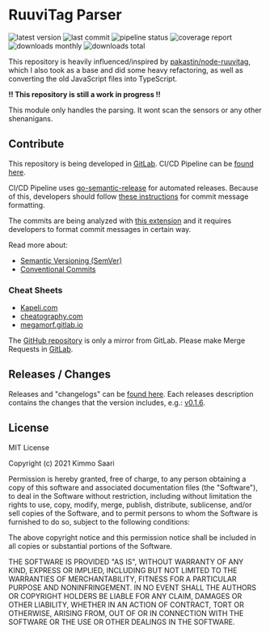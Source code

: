 # RuuviTag Parser

![latest version](https://img.shields.io/npm/v/ruuvitag-parser?label=version)
![last commit](https://img.shields.io/github/last-commit/kirbo/ruuvitag-parser.svg)
![pipeline status](https://img.shields.io/gitlab/pipeline/kirbo/ruuvitag-parser/master)
![coverage report](https://img.shields.io/gitlab/coverage/kirbo/ruuvitag-parser/master)
![downloads monthly](https://img.shields.io/npm/dm/ruuvitag-parser)
![downloads total](https://img.shields.io/npm/dt/ruuvitag-parser)

This repository is heavily influenced/inspired by [pakastin/node-ruuvitag](https://github.com/pakastin/node-ruuvitag),
which I also took as a base and did some heavy refactoring, as well as converting the old JavaScript files
into TypeScript.

**!! This repository is still a work in progress !!**

This module only handles the parsing. It wont scan the sensors or any other shenanigans.

## Contribute

This repository is being developed in [GitLab](https://gitlab.com/kirbo/ruuvitag-parser).
CI/CD Pipeline can be [found here](https://gitlab.com/kirbo/ruuvitag-parser/-/pipelines).

CI/CD Pipeline uses [go-semantic-release](https://github.com/go-semantic-release/semantic-release) for automated
releases. Because of this, developers should follow [these instructions](https://www.conventionalcommits.org/en/v1.0.0/#examples)
for commit message formatting.

The commits are being analyzed with [this extension](https://github.com/go-semantic-release/commit-analyzer-cz#how-the-commit-messages-are-analyzed)
and it requires developers to format commit messages in certain way.

Read more about:
- [Semantic Versioning (SemVer)](https://semver.org/#semantic-versioning-200)
- [Conventional Commits](https://www.conventionalcommits.org/en/v1.0.0/#summary)

### Cheat Sheets
- [Kapeli.com](https://kapeli.com/cheat_sheets/Conventional_Commits.docset/Contents/Resources/Documents/index)
- [cheatography.com](https://cheatography.com/albelop/cheat-sheets/conventional-commits/)
- [megamorf.gitlab.io](https://megamorf.gitlab.io/cheat-sheets/conventional-commits/)

The [GitHub repository](https://github.com/kirbo/ruuvitag-parser) is only a mirror from GitLab.
Please make Merge Requests in [GitLab](https://gitlab.com/kirbo/ruuvitag-parser/-/merge_requests).


## Releases / Changes

Releases and "changelogs" can be [found here](https://gitlab.com/kirbo/ruuvitag-parser/-/tags).
Each releases description contains the changes that the version includes, e.g.: [v0.1.6](https://gitlab.com/kirbo/ruuvitag-parser/-/tags/v0.1.6).


## License

MIT License

Copyright (c) 2021 Kimmo Saari

Permission is hereby granted, free of charge, to any person obtaining a copy of this software and associated documentation files (the "Software"),
to deal in the Software without restriction, including without limitation the rights to use, copy, modify, merge, publish, distribute, sublicense,
and/or sell copies of the Software, and to permit persons to whom the Software is furnished to do so, subject to the following conditions:

The above copyright notice and this permission notice shall be included in all copies or substantial portions of the Software.

THE SOFTWARE IS PROVIDED "AS IS", WITHOUT WARRANTY OF ANY KIND, EXPRESS OR IMPLIED, INCLUDING BUT NOT LIMITED TO THE WARRANTIES OF MERCHANTABILITY,
FITNESS FOR A PARTICULAR PURPOSE AND NONINFRINGEMENT. IN NO EVENT SHALL THE AUTHORS OR COPYRIGHT HOLDERS BE LIABLE FOR ANY CLAIM, DAMAGES OR OTHER
LIABILITY, WHETHER IN AN ACTION OF CONTRACT, TORT OR OTHERWISE, ARISING FROM, OUT OF OR IN CONNECTION WITH THE SOFTWARE OR THE USE OR OTHER DEALINGS
IN THE SOFTWARE.
